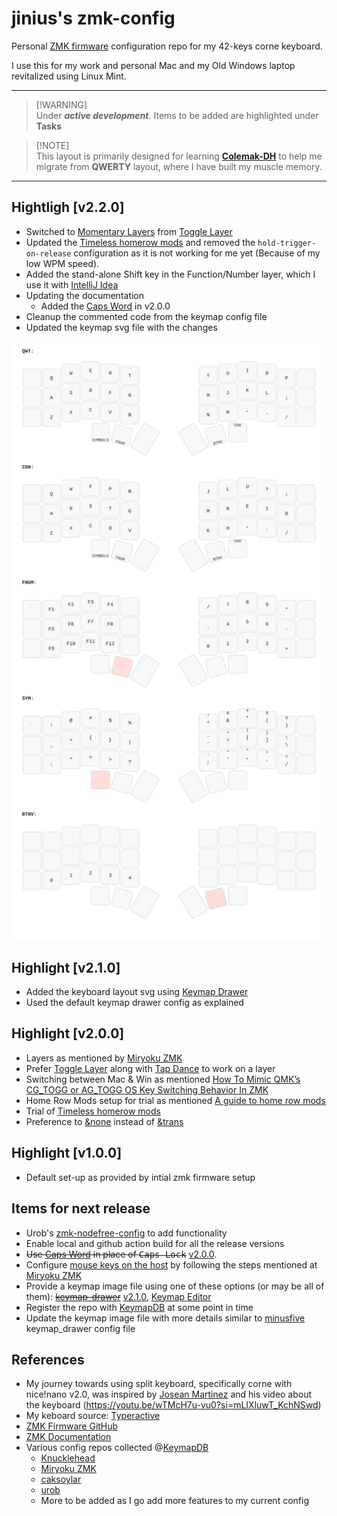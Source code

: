 # jinius's zmk-config

Personal [ZMK firmware](https://github.com/zmkfirmware/zmk/) configuration repo for my 42-keys corne keyboard.

I use this for my work and personal Mac and my Old Windows laptop revitalized using Linux Mint. 

---

> [!WARNING]\
> Under **_active development_**. Items to be added are highlighted under **Tasks**

> [!NOTE]\
> This layout is primarily designed for learning **[Colemak-DH](https://colemakmods.github.io/mod-dh/)** to help me migrate from **QWERTY** layout, where I have built my muscle memory.
> 

---
## Hightligh [v2.2.0]
- Switched to [Momentary Layers](https://zmk.dev/docs/behaviors/layers#momentary-layer) from [Toggle Layer](https://zmk.dev/docs/behaviors/layers#toggle-layer)
- Updated the [Timeless homerow mods](https://github.com/urob/zmk-config#timeless-homerow-mods) and removed the `hold-trigger-on-release` configuration as it is not working for me yet (Because of my low WPM speed).
- Added the stand-alone Shift key in the Function/Number layer, which I use it with [IntelliJ Idea](https://www.jetbrains.com/idea/)
- Updating the documentation
  - Added the [Caps Word](https://zmk.dev/docs/behaviors/caps-word) in v2.0.0
- Cleanup the commented code from the keymap config file
- Updated the keymap svg file with the changes

![jinius keymap layout](img/corne.svg)



## Highlight [v2.1.0]
- Added the keyboard layout svg using [Keymap Drawer](https://github.com/caksoylar/keymap-drawer)
- Used the default keymap drawer config as explained

## Highlight [v2.0.0]
- Layers as mentioned by [Miryoku ZMK](https://github.com/manna-harbour/miryoku_zmk)
- Prefer [Toggle Layer](https://zmk.dev/docs/behaviors/layers#toggle-layer) along with [Tap Dance](https://zmk.dev/docs/behaviors/tap-dance) to work on a layer
- Switching between Mac & Win as mentioned [How To Mimic QMK’s CG_TOGG or AG_TOGG OS Key Switching Behavior In ZMK](https://flatfootfox.com/how-to-mimic-qmks-cg_togg-or-ag_togg-os-key-switching-behavior-in-zmk/)
- Home Row Mods setup for trial as mentioned [A guide to home row mods](https://precondition.github.io/home-row-mods)
- Trial of [Timeless homerow mods](https://github.com/urob/zmk-config#timeless-homerow-mods)
- Preference to [&none](https://zmk.dev/docs/behaviors/misc#none) instead of [&trans](https://zmk.dev/docs/behaviors/misc#transparent)


## Highlight [v1.0.0]
- Default set-up as provided by intial zmk firmware setup


## Items for next release
- Urob's [zmk-nodefree-config](https://github.com/urob/zmk-nodefree-config) to add functionality
- Enable local and github action build for all the release versions
- ~~Use [Caps Word](https://zmk.dev/docs/behaviors/caps-word) in place of <kbd>Caps Lock</kbd>~~ [v2.0.0](README.md#highlight-v200).
- Configure [mouse keys on the host](https://en.wikipedia.org/wiki/Mouse_keys) by following the steps mentioned at [Miryoku ZMK](https://github.com/manna-harbour/miryoku_zmk#mouse-keys)
- Provide a keymap image file using one of these options (or may be all of them): ~~[keymap-drawer](https://github.com/caksoylar/keymap-drawer)~~ [v2.1.0](README.md#highlight-v210), [Keymap Editor](https://github.com/nickcoutsos/keymap-editor#keymap-editor)
- Register the repo with [KeymapDB](https://keymapdb.com/) at some point in time
- Update the keymap image file with more details similar to [minusfive](https://github.com/minusfive/zmk-config/tree/main) keymap_drawer config file


## References
- My journey towards using split keyboard, specifically corne with nice!nano v2.0, was inspired by [Josean Martinez](https://www.josean.com/) and his video about the keyboard (https://youtu.be/wTMcH7u-vu0?si=mLIXluwT_KchNSwd)
- My keboard source: [Typeractive](https://typeractive.xyz/)
- [ZMK Firmware GitHub](https://github.com/zmkfirmware/zmk)
- [ZMK Documentation](https://zmk.dev/docs)
- Various config repos collected @[KeymapDB](https://keymapdb.com/)
  - [Knucklehead](https://github.com/minusfive/zmk-config)
  - [Miryoku ZMK](https://github.com/manna-harbour/miryoku_zmk)
  - [caksoylar](https://github.com/caksoylar/zmk-config)
  - [urob](https://github.com/urob/zmk-config)
  - More to be added as I go add more features to my current config

